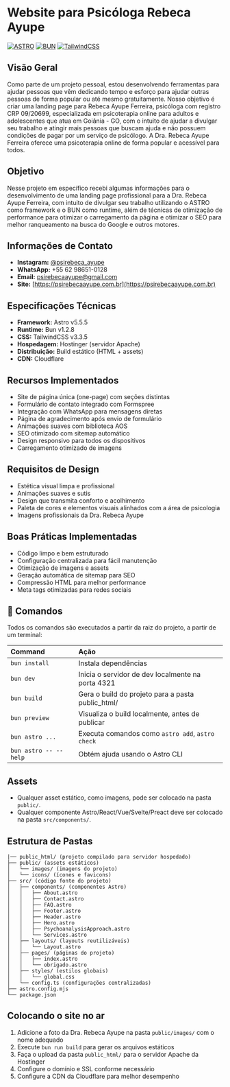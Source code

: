 # Website para Psicóloga Rebeca Ayupe

[![ASTRO](https://img.shields.io/badge/ASTRO-v5.5.5-blue)](https://astro.build/)
[![BUN](https://img.shields.io/badge/BUN-v1.2.8-blue)](https://bun.sh/)
[![TailwindCSS](https://img.shields.io/badge/TailwindCSS-v3.3.5-blue)](https://tailwindcss.com/)

## Visão Geral

Como parte de um projeto pessoal, estou desenvolvendo ferramentas para ajudar pessoas que vêm dedicando tempo e esforço para ajudar outras pessoas de forma popular ou até mesmo gratuitamente. Nosso objetivo é criar uma landing page para Rebeca Ayupe Ferreira, psicóloga com registro CRP 09/20699, especializada em psicoterapia online para adultos e adolescentes que atua em Goiânia - GO, com o intuito de ajudar a divulgar seu trabalho e atingir mais pessoas que buscam ajuda e não possuem condições de pagar por um serviço de psicólogo. A Dra. Rebeca Ayupe Ferreira oferece uma psicoterapia online de forma popular e acessível para todos.

## Objetivo

Nesse projeto em específico recebi algumas informações para o desenvolvimento de uma landing page profissional para a Dra. Rebeca Ayupe Ferreira, com intuito de divulgar seu trabalho utilizando o ASTRO como framework e o BUN como runtime, além de técnicas de otimização de performance para otimizar o carregamento da página e otimizar o SEO para melhor ranqueamento na busca do Google e outros motores.

## Informações de Contato

- **Instagram:** [@psirebeca_ayupe](https://www.instagram.com/psirebeca_ayupe/)
- **WhatsApp:** +55 62 98651-0128
- **Email:** [psirebecaayupe@gmail.com](mailto:psirebecaayupe@gmail.com)
- **Site:** [https://psirebecaayupe.com.br](https://psirebecaayupe.com.br)

## Especificações Técnicas

- **Framework:** Astro v5.5.5
- **Runtime:** Bun v1.2.8
- **CSS:** TailwindCSS v3.3.5
- **Hospedagem:** Hostinger (servidor Apache)
- **Distribuição:** Build estático (HTML + assets)
- **CDN:** Cloudflare

## Recursos Implementados

- Site de página única (one-page) com seções distintas
- Formulário de contato integrado com Formspree
- Integração com WhatsApp para mensagens diretas
- Página de agradecimento após envio de formulário
- Animações suaves com biblioteca AOS
- SEO otimizado com sitemap automático
- Design responsivo para todos os dispositivos
- Carregamento otimizado de imagens

## Requisitos de Design

- Estética visual limpa e profissional
- Animações suaves e sutis
- Design que transmita conforto e acolhimento
- Paleta de cores e elementos visuais alinhados com a área de psicologia
- Imagens profissionais da Dra. Rebeca Ayupe

## Boas Práticas Implementadas

- Código limpo e bem estruturado
- Configuração centralizada para fácil manutenção
- Otimização de imagens e assets
- Geração automática de sitemap para SEO
- Compressão HTML para melhor performance
- Meta tags otimizadas para redes sociais

## 🧞 Comandos

Todos os comandos são executados a partir da raiz do projeto, a partir de um terminal:

| Command                   | Ação                                              |
| :------------------------ | :-----------------------------------------------  |
| `bun install`             | Instala dependências                              |
| `bun dev`                 | Inicia o servidor de dev localmente na porta 4321 |
| `bun build`               | Gera o build do projeto para a pasta public_html/ |
| `bun preview`             | Visualiza o build localmente, antes de publicar   |
| `bun astro ...`           | Executa comandos como `astro add`, `astro check`  |
| `bun astro -- --help`     | Obtém ajuda usando o Astro CLI                    |

## Assets

- Qualquer asset estático, como imagens, pode ser colocado na pasta `public/`.
- Qualquer componente Astro/React/Vue/Svelte/Preact deve ser colocado na pasta `src/components/`.

## Estrutura de Pastas

```text
|── public_html/ (projeto compilado para servidor hospedado)
├── public/ (assets estáticos)
│   └── images/ (imagens do projeto)
│   └── icons/ (ícones e favicons)
├── src/ (código fonte do projeto)
│   ├── components/ (componentes Astro)
│   │   ├── About.astro
│   │   ├── Contact.astro
│   │   ├── FAQ.astro
│   │   ├── Footer.astro
│   │   ├── Header.astro
│   │   ├── Hero.astro
│   │   ├── PsychoanalysisApproach.astro
│   │   └── Services.astro
│   ├── layouts/ (layouts reutilizáveis)
│   │   └── Layout.astro
│   ├── pages/ (páginas do projeto)
│   │   ├── index.astro
│   │   └── obrigado.astro
│   ├── styles/ (estilos globais)
│   │   └── global.css
│   └── config.ts (configurações centralizadas)
├── astro.config.mjs
└── package.json
```

## Colocando o site no ar

1. Adicione a foto da Dra. Rebeca Ayupe na pasta `public/images/` com o nome adequado
2. Execute `bun run build` para gerar os arquivos estáticos
3. Faça o upload da pasta `public_html/` para o servidor Apache da Hostinger
4. Configure o domínio e SSL conforme necessário
5. Configure a CDN da Cloudflare para melhor desempenho
